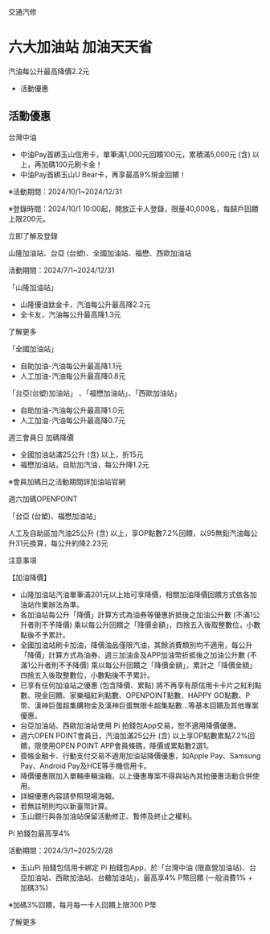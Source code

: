 交通汽修

# 六大加油站 加油天天省  

汽油每公升最高降價2.2元

  * 活動優惠

## 活動優惠

台灣中油

  * 中油Pay首綁玉山信用卡，單筆滿1,000元回饋100元，累積滿5,000元 (含) 以上，再加碼100元刷卡金！
  * 中油Pay首綁玉山U Bear卡，再享最高9%現金回饋！

※活動期間：2024/10/1~2024/12/31

※登錄時間：2024/10/1 10:00起，開放正卡人登錄，限量40,000名，每歸戶回饋上限200元。

立即了解及登錄

山隆加油站、台亞 (台塑)、全國加油站、福懋、西歐加油站

活動期間：2024/7/1~2024/12/31

「山隆加油站」

  * 山隆優油鈦金卡，汽油每公升最高降2.2元
  * 全卡友，汽油每公升最高降1.3元

  

了解更多

「全國加油站」

  * 自助加油-汽油每公升最高降1.1元
  * 人工加油-汽油每公升最高降0.8元

  

「台亞(台塑)加油站」 、「福懋加油站」、「西歐加油站」

  * 自助加油-汽油每公升最高降1.0元
  * 人工加油-汽油每公升最高降0.7元

  

週三會員日 加碼降價

  * 全國加油站滿25公升 (含) 以上，折15元
  * 福懋加油站，自助加汽油，每公升降1.2元

※會員加碼日之活動期間詳加油站官網

週六加碼OPENPOINT

「台亞 (台塑)、福懋加油站」

人工及自助區加汽油25公升 (含) 以上，享OP點數7.2%回饋，以95無鉛汽油每公升31元換算，每公升約降2.23元

注意事項

【加油降價】

  * 山隆加油站汽油單筆滿201元以上始可享降價，相關加油降價回饋方式依各加油站作業辦法為準。
  * 各加油站每公升「降價」計算方式為油券等優惠折抵後之加油公升數 (不滿1公升者則不予降價) 乘以每公升回饋之「降價金額」，四捨五入後取整數位，小數點後不予累計。
  * 全國加油站刷卡加油，降價油品僅限汽油，其餘消費類別均不適用，每公升「降價」計算方式為油券、週三加油金及APP加油幣折抵後之加油公升數 (不滿1公升者則不予降價) 乘以每公升回饋之「降價金額」，累計之「降價金額」四捨五入後取整數位，小數點後不予累計。
  * 已享有任何加油站之優惠 (包含降價、累點) 將不再享有原信用卡卡片之紅利點數、現金回饋、家樂福紅利點數、OPENPOINT點數、HAPPY GO點數、P幣、漢神巨蛋超集購物金及漢神巨蛋無限卡超集點數…等基本回饋及其他專案優惠。
  * 台亞加油站、西歐加油站使用 Pi 拍錢包App交易，恕不適用降價優惠。
  * 週六OPEN POINT會員日，汽油加滿25公升 (含) 以上享OP點數累點7.2%回饋，限使用OPEN POINT APP會員條碼，降價或累點數2選1。
  * 簽帳金融卡、行動支付交易不適用加油站降價優惠，如Apple Pay、Samsung Pay、Android Pay及HCE等手機信用卡。
  * 降價優惠限加入單輛車輛油箱，以上優惠專案不得與站內其他優惠活動合併使用。
  * 詳細優惠內容請參照現場海報。
  * 若無註明則均以新臺幣計算。
  * 玉山銀行與各加油站保留活動修正、暫停及終止之權利。

Pi 拍錢包最高享4%

活動期間：2024/3/1~2025/2/28

  * 玉山Pi 拍錢包信用卡綁定 Pi 拍錢包App，於「台灣中油 (限直營加油站)、台亞加油站、西歐加油站、台糖加油站」，最高享4% P幣回饋 (一般消費1% + 加碼3%)

※加碼3%回饋，每月每一卡人回饋上限300 P幣

了解更多

